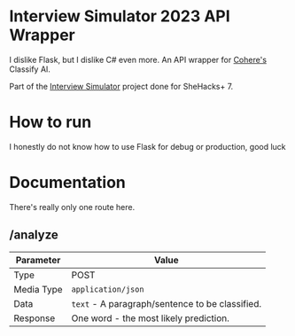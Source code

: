 # Interview Simulator 2023 API Wrapper
I dislike Flask, but I dislike C# even more. An API wrapper for [Cohere's](https://cohere.ai) Classify AI.

Part of the [Interview Simulator](https://github.com/mariagarcia466/Interview-Sim) project done for SheHacks+ 7.

# How to run
I honestly do not know how to use Flask for debug or production, good luck

# Documentation
There's really only one route here.

## /analyze

| Parameter | Value |
|---|---|
| Type | POST |
| Media Type | `application/json` |
| Data | `text` - A paragraph/sentence to be classified. |
| Response | One word - the most likely prediction. |
